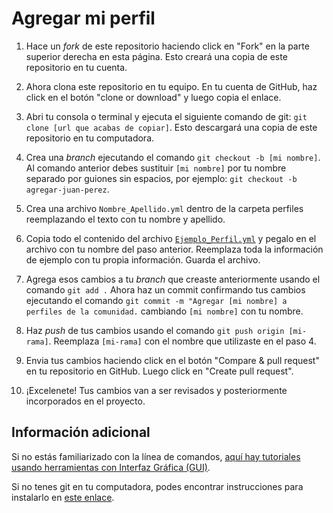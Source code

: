 # Agregar mi perfil

1. Hace un _fork_ de este repositorio haciendo click en "Fork" en la parte superior derecha en esta página. Esto creará una copia de este repositorio en tu cuenta.

2. Ahora clona este repositorio en tu equipo. En tu cuenta de GitHub, haz click en el botón "clone or download" y luego copia el enlace.

3. Abri tu consola o terminal y ejecuta el siguiente comando de git: `git clone [url que acabas de copiar]`. Esto descargará una copia de este repositorio en tu computadora.

4. Crea una _branch_ ejecutando el comando `git checkout -b [mi nombre]`. Al comando anterior debes sustituir `[mi nombre]` por tu nombre separado por guiones sin espacios, por ejemplo: `git checkout -b agregar-juan-perez`.

5. Crea una archivo `Nombre_Apellido.yml` dentro de la carpeta perfiles reemplazando el texto con tu nombre y apellido.

6. Copia todo el contenido del archivo [`Ejemplo_Perfil.yml`](Ejemplo_Perfil.yml) y pegalo en el archivo con tu nombre del paso anterior. Reemplaza toda la información de ejemplo con tu propia información. Guarda el archivo.

7. Agrega esos cambios a tu _branch_ que creaste anteriormente usando el comando `git add .` Ahora haz un commit confirmando tus cambios ejecutando el comando `git commit -m "Agregar [mi nombre] a perfiles de la comunidad.` cambiando `[mi nombre]` con tu nombre.

8. Haz _push_ de tus cambios usando el comando `git push origin [mi-rama]`. Reemplaza `[mi-rama]` con el nombre que utilizaste en el paso 4.

9. Envia tus cambios haciendo click en el botón "Compare & pull request" en tu repositorio en GitHub. Luego click en "Create pull request".

10. ¡Excelenete! Tus cambios van a ser revisados y posteriormente incorporados en el proyecto.

## Información adicional

Si no estás familiarizado con la línea de comandos, [aquí hay tutoriales usando herramientas con Interfaz Gráfica (GUI)](https://github.com/firstcontributions/first-contributions/blob/master/translations/README.es.md#tutorials-using-other-tools).

Si no tenes git en tu computadora, podes encontrar instrucciones para instalarlo en [este enlace](https://help.github.com/articles/set-up-git/).
